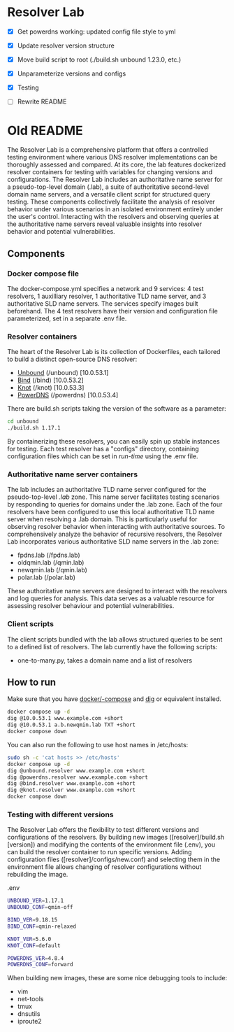 # Resolver Lab

- [x] Get powerdns working: updated config file style to yml
- [x] Update resolver version structure
- [x] Move build script to root (./build.sh unbound 1.23.0, etc.)
- [x] Unparameterize versions and configs
- [x] Testing
- [ ] Rewrite README


# Old README

The Resolver Lab is a comprehensive platform that offers a controlled testing
environment where various DNS resolver implementations can be thoroughly
assessed and compared. At its core, the lab features dockerized resolver
containers for testing with variables for changing versions and configurations.
The Resolver Lab includes an authoritative name server for a pseudo-top-level
domain (.lab), a suite of authoritative second-level domain name servers, and a
versatile client script for structured query testing. These components
collectively facilitate the analysis of resolver behavior under various
scenarios in an isolated environment entirely under the user's control.
Interacting with the resolvers and observing queries at the authoritative name
servers reveal valuable insights into resolver behavior and potential
vulnerabilities.


## Components
### Docker compose file
The docker-compose.yml specifies a network and 9 services: 4 test resolvers, 1
auxilliary resolver, 1 authoritative TLD name server, and 3 authoritative SLD
name servers. The services specify images built beforehand. The 4 test
resolvers have their version and configuration file parameterized, set in a
separate .env file.


### Resolver containers
The heart of the Resolver Lab is its collection of Dockerfiles, each tailored
to build a distinct open-source DNS resolver:
- [Unbound](https://nlnetlabs.nl/projects/unbound/about/) (/unbound) [10.0.53.1]
- [Bind](https://www.isc.org/download/#BIND) (/bind) [10.0.53.2]
- [Knot](https://www.knot-resolver.cz/) (/knot) [10.0.53.3]
- [PowerDNS](https://www.powerdns.com/powerdns-recursor) (/powerdns) [10.0.53.4]

There are build.sh scripts taking the version of the software as a parameter:
```bash
cd unbound
./build.sh 1.17.1
```

By containerizing these resolvers, you can easily spin up stable instances for
testing. Each test resolver has a "configs" directory, containing configuration 
files which can be set in *run-time* using the .env file.

### Authoritative name server containers
The lab includes an authoritative TLD name server configured for the
pseudo-top-level *.lab* zone. This name server facilitates testing scenarios by
responding to queries for domains under the .lab zone.  Each of the four
resolvers have been configured to use this local authoritative TLD name server
when resolving a .lab domain.  This is particularly useful for observing
resolver behavior when interacting with authoritative sources.  To
comprehensively analyze the behavior of recursive resolvers, the Resolver Lab
incorporates various authoritative SLD name servers in the .lab zone:
- fpdns.lab (/fpdns.lab)
- oldqmin.lab (/qmin.lab)
- newqmin.lab (/qmin.lab)
- polar.lab (/polar.lab)

These authoritative name servers are designed to interact with the resolvers
and log queries for analysis. This data serves as a valuable resource for
assessing resolver behaviour and potential vulnerabilities.

### Client scripts
The client scripts bundled with the lab allows structured queries to be sent to 
a defined list of resolvers. The lab currently have the following scripts:
- one-to-many.py, takes a domain name and a list of resolvers

## How to run
Make sure that you have [docker/-compose](https://docs.docker.com/engine/install/) 
and [dig](https://linux.die.net/man/1/dig) or equivalent installed.
```sh
docker compose up -d
dig @10.0.53.1 www.example.com +short
dig @10.0.53.1 a.b.newqmin.lab TXT +short
docker compose down
```

You can also run the following to use host names in /etc/hosts:
```bash
sudo sh -c 'cat hosts >> /etc/hosts'
docker compose up -d
dig @unbound.resolver www.example.com +short
dig @powerdns.resolver www.example.com +short
dig @bind.resolver www.example.com +short
dig @knot.resolver www.example.com +short
docker compose down
```

### Testing with different versions
The Resolver Lab offers the flexibility to test different versions and
configurations of the resolvers.  By building new images ([resolver]/build.sh
[version]) and modifying the contents of the environment file (.env), you can
build the resolver container to run specific versions.
Adding configuration files ([resolver]/configs/new.conf) and selecting them in
the environment file allows changing of resolver configurations without
rebuilding the image.

.env
```bash
UNBOUND_VER=1.17.1
UNBOUND_CONF=qmin-off

BIND_VER=9.18.15
BIND_CONF=qmin-relaxed

KNOT_VER=5.6.0
KNOT_CONF=default

POWERDNS_VER=4.8.4
POWERDNS_CONF=forward
```

When building new images, these are some nice debugging tools to include:
- vim
- net-tools
- tmux
- dnsutils
- iproute2

